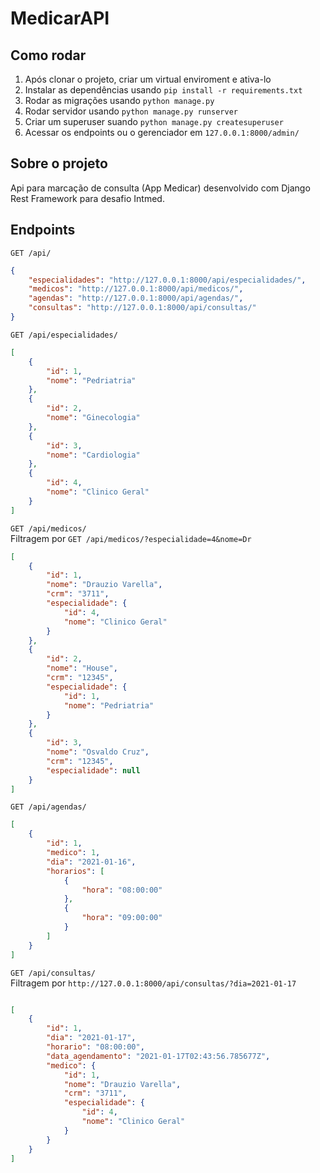 # MedicarAPI

## Como rodar

1. Após clonar o projeto, criar um virtual enviroment e ativa-lo
2. Instalar as dependências usando `pip install -r requirements.txt`
3. Rodar as migrações usando `python manage.py`
4. Rodar servidor usando `python manage.py runserver`
5. Criar um superuser suando `python manage.py createsuperuser`
6. Acessar os endpoints ou o gerenciador em `127.0.0.1:8000/admin/`

## Sobre o projeto

Api para marcação de consulta (App Medicar) desenvolvido com Django Rest Framework para desafio Intmed.

## Endpoints

`GET /api/`
 
```json
{
    "especialidades": "http://127.0.0.1:8000/api/especialidades/",
    "medicos": "http://127.0.0.1:8000/api/medicos/",
    "agendas": "http://127.0.0.1:8000/api/agendas/",
    "consultas": "http://127.0.0.1:8000/api/consultas/"
}
```

`GET /api/especialidades/`
 
```json
[
    {
        "id": 1,
        "nome": "Pedriatria"
    },
    {
        "id": 2,
        "nome": "Ginecologia"
    },
    {
        "id": 3,
        "nome": "Cardiologia"
    },
    {
        "id": 4,
        "nome": "Clinico Geral"
    }
]
```

`GET /api/medicos/`  
Filtragem por `GET /api/medicos/?especialidade=4&nome=Dr`
 
```json
[
    {
        "id": 1,
        "nome": "Drauzio Varella",
        "crm": "3711",
        "especialidade": {
            "id": 4,
            "nome": "Clinico Geral"
        }
    },
    {
        "id": 2,
        "nome": "House",
        "crm": "12345",
        "especialidade": {
            "id": 1,
            "nome": "Pedriatria"
        }
    },
    {
        "id": 3,
        "nome": "Osvaldo Cruz",
        "crm": "12345",
        "especialidade": null
    }
]
```

`GET /api/agendas/`  
 
```json
[
    {
        "id": 1,
        "medico": 1,
        "dia": "2021-01-16",
        "horarios": [
            {
                "hora": "08:00:00"
            },
            {
                "hora": "09:00:00"
            }
        ]
    }
]
```


`GET /api/consultas/`  
Filtragem por `http://127.0.0.1:8000/api/consultas/?dia=2021-01-17`
 
```json

[
    {
        "id": 1,
        "dia": "2021-01-17",
        "horario": "08:00:00",
        "data_agendamento": "2021-01-17T02:43:56.785677Z",
        "medico": {
            "id": 1,
            "nome": "Drauzio Varella",
            "crm": "3711",
            "especialidade": {
                "id": 4,
                "nome": "Clinico Geral"
            }
        }
    }
]
```
